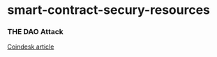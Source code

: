# smart-contract-secury-resources

### THE DAO Attack
[Coindesk article](https://www.coindesk.com/understanding-dao-hack-journalists/)
